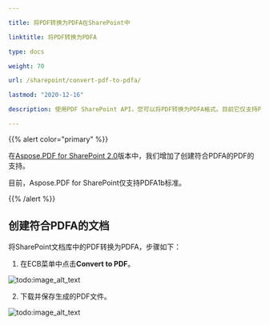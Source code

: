 ```yaml
---

title: 将PDF转换为PDFA在SharePoint中

linktitle: 将PDF转换为PDFA

type: docs

weight: 70

url: /sharepoint/convert-pdf-to-pdfa/

lastmod: "2020-12-16"

description: 使用PDF SharePoint API，您可以将PDF转换为PDFA格式。目前它仅支持PDF/A-1b标准。

---
```


{{% alert color="primary" %}}

在[Aspose.PDF for SharePoint 2.0](https://releases.aspose.com/pdf/sharepoint/new-releases/aspose.pdf-for-sharepoint-2.0.0/)版本中，我们增加了创建符合PDFA的PDF的支持。

目前，Aspose.PDF for SharePoint仅支持PDFA1b标准。

{{% /alert %}}

## **创建符合PDFA的文档**

将SharePoint文档库中的PDF转换为PDFA，步骤如下：

1. 在ECB菜单中点击**Convert to PDF**。

![todo:image_alt_text](convert-pdf-to-pdfa_1.png)

2. 下载并保存生成的PDF文件。

![todo:image_alt_text](convert-pdf-to-pdfa_2.png)